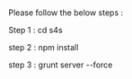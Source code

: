 # 

Please follow the below steps :

Step 1 : cd s4s

step 2 : npm install 

step 3 : grunt server --force